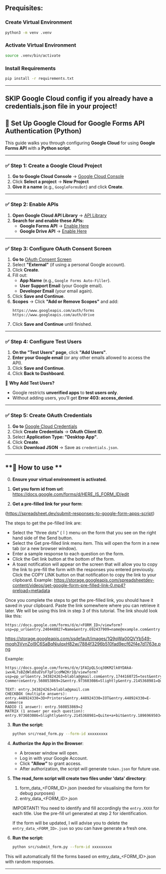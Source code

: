
## Prequisites:

### **Create Virtual Environment**

```sh
python3 -m venv .venv
```

### **Activate Virtual Environment**

```sh
source .venv/bin/activate
```

### **Install Requirements**

```sh
pip install -r requirements.txt
```

--- 
## SKIP Google Cloud config if you already have a credentials.json file in your project!

## **🚀 Set Up Google Cloud for Google Forms API Authentication (Python)**
This guide walks you through configuring **Google Cloud** for using **Google Forms API** with a **Python script**.

---

### **✅ Step 1: Create a Google Cloud Project**
1. **Go to Google Cloud Console** → [Google Cloud Console](https://console.cloud.google.com/)
2. Click **Select a project** → **New Project**
3. **Give it a name** (e.g., `GoogleFormsBot`) and click **Create**.

---

### **✅ Step 2: Enable APIs**
1. **Open Google Cloud API Library** → [API Library](https://console.cloud.google.com/apis/library)
2. **Search for and enable these APIs:**
   - **Google Forms API** → [Enable Here](https://console.cloud.google.com/apis/library/forms.googleapis.com)
   - **Google Drive API** → [Enable Here](https://console.cloud.google.com/apis/library/drive.googleapis.com)

---

### **✅ Step 3: Configure OAuth Consent Screen**
1. **Go to** [OAuth Consent Screen](https://console.cloud.google.com/apis/credentials/consent)
2. Select **"External"** (if using a personal Google account).
3. Click **Create**.
4. Fill out:
   - **App Name** (e.g., `Google Forms Auto-Filler`).
   - **User Support Email** (your Google email).
   - **Developer Email** (your email again).
5. Click **Save and Continue**.
6. **Scopes** → Click **"Add or Remove Scopes"** and add:
   ```
   https://www.googleapis.com/auth/forms
   https://www.googleapis.com/auth/drive
   ```
7. Click **Save and Continue** until finished.

---

### **✅ Step 4: Configure Test Users**

1. **On the "Test Users" page**, click **"Add Users"**.
2. **Enter your Google email** (or any other emails allowed to access the API).
3. Click **Save and Continue**.
4. Click **Back to Dashboard**.

🔹 **Why Add Test Users?**
   - Google restricts **unverified apps** to **test users only**.
   - Without adding users, you’ll get **Error 403: access_denied**.

---

### **✅ Step 5: Create OAuth Credentials**
1. **Go to** [Google Cloud Credentials](https://console.cloud.google.com/apis/credentials)
2. Click **Create Credentials** → **OAuth Client ID**.
3. Select **Application Type: "Desktop App"**.
4. Click **Create**.
5. Click **Download JSON** → Save as `credentials.json`.

---

## **🚀  How to use **



0. **Ensure your virtual environment is activated**.


1. **Get you form id from url**:
 https://docs.google.com/forms/d/HERE_IS_FORM_ID/edit 

2. **Get a pre-filled link for your form**: 

(https://spreadsheet.dev/submit-responses-to-google-form-apps-script)

The steps to get the pe-filled link are:
- Select the "three dots" ( ⠇) menu on the form that you see on the right hand side of the Send button.
- Select the Get pre-filled link menu item. This will open the form in a new tab (or a new browser window).
- Enter a sample response to each question on the form.
- Click the Get link button at the bottom of the form.
- A toast notification will appear on the screen that will allow you to copy the link to pre-fill the form with the responses you entered previously. Click the COPY LINK button on that notification to copy the link to your clipboard.
Example: https://storage.googleapis.com/spreadsheetdev-content/videos/get-google-form-pre-filled-link-0.mp4?preload=metadata

Once you complete the steps to get the pre-filled link, you should have it saved in your clipboard. Paste the link somewhere where you can retrieve it later. We will be using this link in step 3 of this tutorial.
The link should look like this:

```
https://docs.google.com/forms/d/e/<FORM_ID>/viewform?usp=pp_url&entry.240448027=Name&entry.692437909=name@example.com&entry.211305940=Hiking&entry.1158868403=Museum+visit&entry.1576266760=No+meat+or+poultry&entry.1576266760=No+eggs&entry.1576266760=__other_option__&entry.1576266760.other_option_response=No+nuts+please
```

https://storage.googleapis.com/ssdefault/images/1Q9qWa00QVYb549-moqh3VvnZol9C6SaBqNiuIqxH82w/7884f3296b510fad9ecf62f4e7d1763e.png

Example:
```
https://docs.google.com/forms/d/e/1FAIpQLScq30KM2lk0YDAkA-iwx4L7sBZdWldduEVsF7pF1coMW2Kr1Q/viewform?usp=pp_url&entry.343824263=blabla@gmail.com&entry.1744160725=test&entry.448924330=3D+Printers&entry.448924330=IOT&entry.448924330=E-Commerce&entry.560853869=2&entry.973603086=Slightly&entry.2145368981=Quite+a+bit&entry.1896969503=Moderately&entry.38137748=dfff&entry.1488704822=Rom&entry.1604402633=dd
```

```
TEXT: entry.343824263=blabla@gmail.com
CHECKBOX (multiple answers): entry.448924330=3D+Printers&entry.448924330=IOT&entry.448924330=E-Commerce  
RADIO (1 answer): entry.560853869=2
MATRIX (1 answer per each question): entry.973603086=Slightly&entry.2145368981=Quite+a+bit&entry.1896969503=Moderately
```


3. **Run the script:**
   ```sh
   python src/read_form.py --form-id xxxxxxxxx
   ```

4. **Authorize the App in the Browser**:
   - A browser window will open.
   - Log in with your Google Account.
   - Click **"Allow"** to grant access.
   - After authorization, the script will generate `token.json` for future use.

5. **The read_form script will create two files under 'data' directory**:

    1. form_data_<FORM_ID>.json (needed for visualising the form for debug purposes)
    2. entry_data_<FORM_ID>.json

    IMPORTANT!
    You need to identify and fill accordingly the `entry.XXXX` for each title. Use the pre-fill url generated at step 2 for identification. 

    If the form will be updated, I will advise you to delete the `entry_data_<FORM_ID>.json` so you can have generate a fresh one.

6. **Run the script:**
   ```sh
   python src/submit_form.py --form-id xxxxxxxxx
   ```

This will automatically fill the forms based on entry_data_<FORM_ID>.json with random responses.

---
